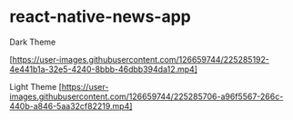 # react-native-news-app

Dark Theme

[https://user-images.githubusercontent.com/126659744/225285192-4e441b1a-32e5-4240-8bbb-46dbb394da12.mp4]


Light Theme
[https://user-images.githubusercontent.com/126659744/225285706-a96f5567-266c-440b-a846-5aa32cf82219.mp4]






